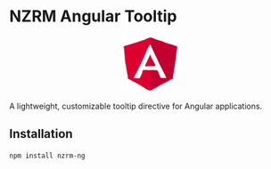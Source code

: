 # NZRM Angular Tooltip

<p align="center">
  <img src="docs/angular.gif" alt="Angular" width="100" height="100"/>
</p>

A lightweight, customizable tooltip directive for Angular applications.

## Installation

```bash
npm install nzrm-ng
